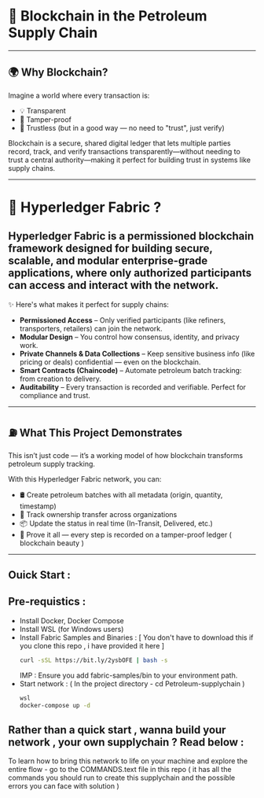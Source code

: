 # 🔗 Blockchain in the Petroleum Supply Chain
---
## 🌍 Why Blockchain?

Imagine a world where every transaction is:
- 💡 Transparent
- 🔐 Tamper-proof
- 🤝 Trustless (but in a good way — no need to "trust", just verify)

Blockchain is a secure, shared digital ledger that lets multiple parties record, track, and verify transactions transparently—without needing to trust a central authority—making it perfect for building trust in systems like supply chains.

---

# 🔧  Hyperledger Fabric ?
## Hyperledger Fabric is a permissioned blockchain framework designed for building secure, scalable, and modular enterprise-grade applications, where only authorized participants can access and interact with the network.

✨ Here's what makes it perfect for supply chains:

- **Permissioned Access** – Only verified participants (like refiners, transporters, retailers) can join the network.
- **Modular Design** – You control how consensus, identity, and privacy work.
- **Private Channels & Data Collections** – Keep sensitive business info (like pricing or deals) confidential — even on the blockchain.
- **Smart Contracts (Chaincode)** – Automate petroleum batch tracking: from creation to delivery.
- **Auditability** – Every transaction is recorded and verifiable. Perfect for compliance and trust.

---

## ⛽ What This Project Demonstrates

This isn’t just code — it’s a working model of how blockchain transforms petroleum supply tracking.

With this Hyperledger Fabric network, you can:
- 🛢️ Create petroleum batches with all metadata (origin, quantity, timestamp)
- 🚛 Track ownership transfer across organizations
- 📦 Update the status in real time (In-Transit, Delivered, etc.)
- 🧾 Prove it all — every step is recorded on a tamper-proof ledger ( blockchain beauty )

---
## Ouick Start :
## Pre-requistics :
  - Install Docker, Docker Compose
  - Install WSL (for Windows users)
  - Install Fabric Samples and Binaries :  [ You don't have to download this if you clone this repo , i have provided it here ]
    ``` bash
    curl -sSL https://bit.ly/2ysbOFE | bash -s
    ```
    IMP : Ensure you add fabric-samples/bin to your environment path.
  - Start network : ( In the project directory - cd Petroleum-supplychain )
     ``` bash
     wsl
     docker-compose up -d
     ```

## Rather than a quick start , wanna build your network , your own supplychain ? Read below :

To learn how to bring this network to life on your machine and explore the entire flow - go to the COMMANDS.text file in this repo ( it has all the commands you should run to create this supplychain and the possible errors you can face with solution )



